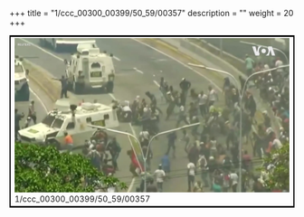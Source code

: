 +++
title = "1/ccc_00300_00399/50_59/00357"
description = ""
weight = 20
+++

<table style="border:2px solid black;max-width:800px;max-height:800px;" 
><tr><td>
<img class="center-fit-jpg"
src="/jpg_/aaa_20190430_NxaOmWaI8sI_00356.jpg">
1/ccc_00300_00399/50_59/00357
</img></td></tr></table>
